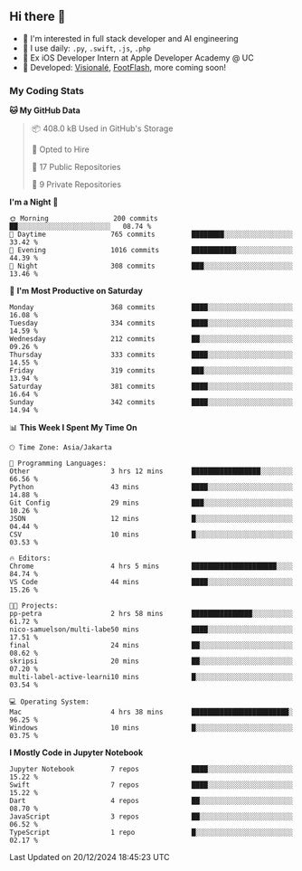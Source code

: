 ## Hi there 👋

- 🤖 I'm interested in full stack developer and AI engineering
- 🌱 I use daily: `.py`, `.swift`, `.js`, `.php`
- 🍎 Ex iOS Developer Intern at Apple Developer Academy @ UC
- 🔨 Developed: [Visionalé](https://apps.apple.com/id/app/visional%C3%A9/id6737191146), [FootFlash](https://apps.apple.com/id/app/footflash/id6550905078), more coming soon!

### My Coding Stats

<!--START_SECTION:waka-->
**🐱 My GitHub Data** 

> 📦 408.0 kB Used in GitHub's Storage 
 > 
> 💼 Opted to Hire
 > 
> 📜 17 Public Repositories 
 > 
> 🔑 9 Private Repositories 
 > 
**I'm a Night 🦉** 

```text
🌞 Morning                200 commits         ██░░░░░░░░░░░░░░░░░░░░░░░   08.74 % 
🌆 Daytime                765 commits         ████████░░░░░░░░░░░░░░░░░   33.42 % 
🌃 Evening                1016 commits        ███████████░░░░░░░░░░░░░░   44.39 % 
🌙 Night                  308 commits         ███░░░░░░░░░░░░░░░░░░░░░░   13.46 % 
```
📅 **I'm Most Productive on Saturday** 

```text
Monday                   368 commits         ████░░░░░░░░░░░░░░░░░░░░░   16.08 % 
Tuesday                  334 commits         ████░░░░░░░░░░░░░░░░░░░░░   14.59 % 
Wednesday                212 commits         ██░░░░░░░░░░░░░░░░░░░░░░░   09.26 % 
Thursday                 333 commits         ████░░░░░░░░░░░░░░░░░░░░░   14.55 % 
Friday                   319 commits         ███░░░░░░░░░░░░░░░░░░░░░░   13.94 % 
Saturday                 381 commits         ████░░░░░░░░░░░░░░░░░░░░░   16.64 % 
Sunday                   342 commits         ████░░░░░░░░░░░░░░░░░░░░░   14.94 % 
```


📊 **This Week I Spent My Time On** 

```text
🕑︎ Time Zone: Asia/Jakarta

💬 Programming Languages: 
Other                    3 hrs 12 mins       █████████████████░░░░░░░░   66.56 % 
Python                   43 mins             ████░░░░░░░░░░░░░░░░░░░░░   14.88 % 
Git Config               29 mins             ███░░░░░░░░░░░░░░░░░░░░░░   10.26 % 
JSON                     12 mins             █░░░░░░░░░░░░░░░░░░░░░░░░   04.44 % 
CSV                      10 mins             █░░░░░░░░░░░░░░░░░░░░░░░░   03.53 % 

🔥 Editors: 
Chrome                   4 hrs 5 mins        █████████████████████░░░░   84.74 % 
VS Code                  44 mins             ████░░░░░░░░░░░░░░░░░░░░░   15.26 % 

🐱‍💻 Projects: 
pp-petra                 2 hrs 58 mins       ███████████████░░░░░░░░░░   61.72 % 
nico-samuelson/multi-labe50 mins             ████░░░░░░░░░░░░░░░░░░░░░   17.51 % 
final                    24 mins             ██░░░░░░░░░░░░░░░░░░░░░░░   08.62 % 
skripsi                  20 mins             ██░░░░░░░░░░░░░░░░░░░░░░░   07.20 % 
multi-label-active-learni10 mins             █░░░░░░░░░░░░░░░░░░░░░░░░   03.54 % 

💻 Operating System: 
Mac                      4 hrs 38 mins       ████████████████████████░   96.25 % 
Windows                  10 mins             █░░░░░░░░░░░░░░░░░░░░░░░░   03.75 % 
```

**I Mostly Code in Jupyter Notebook** 

```text
Jupyter Notebook         7 repos             ████░░░░░░░░░░░░░░░░░░░░░   15.22 % 
Swift                    7 repos             ████░░░░░░░░░░░░░░░░░░░░░   15.22 % 
Dart                     4 repos             ██░░░░░░░░░░░░░░░░░░░░░░░   08.70 % 
JavaScript               3 repos             ██░░░░░░░░░░░░░░░░░░░░░░░   06.52 % 
TypeScript               1 repo              █░░░░░░░░░░░░░░░░░░░░░░░░   02.17 % 
```




 Last Updated on 20/12/2024 18:45:23 UTC
<!--END_SECTION:waka-->

<!--
**nico-samuelson/nico-samuelson** is a ✨ _special_ ✨ repository because its `README.md` (this file) appears on your GitHub profile.

Here are some ideas to get you started:

- 🔭 I’m currently working on ...
- 🌱 I’m currently learning ...
- 👯 I’m looking to collaborate on ...
- 🤔 I’m looking for help with ...
- 💬 Ask me about ...
- 📫 How to reach me: ...
- 😄 Pronouns: ...
- ⚡ Fun fact: ...
-->
